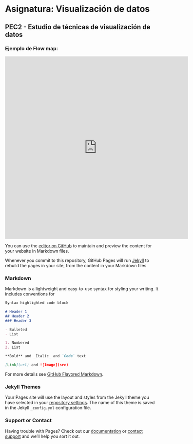 # Asignatura: Visualización de datos

## PEC2 - Estudio de técnicas de visualización de datos

### Ejemplo de Flow map:

<iframe width="600" height="600" src="https://flowmap.blue/1G2WaYSNepoMMGtzFAHAbIBBob88LShV-eWo-UoW0BX0/0db2dd9/embed?v=36.949927%2C-95.739228%2C3.08%2C0%2C0&a=1&as=1&b=1&bo=100&c=1&ca=1&d=0&fe=1&lt=1&lfm=ALL&t=20200320T050100%2C20200407T115800&col=Default&f=0" frameborder="0" allowfullscreen></iframe>


You can use the [editor on GitHub](https://github.com/yinx89/yinx89.github.io/edit/main/README.md) to maintain and preview the content for your website in Markdown files.

Whenever you commit to this repository, GitHub Pages will run [Jekyll](https://jekyllrb.com/) to rebuild the pages in your site, from the content in your Markdown files.

### Markdown

Markdown is a lightweight and easy-to-use syntax for styling your writing. It includes conventions for

```markdown
Syntax highlighted code block

# Header 1
## Header 2
### Header 3

- Bulleted
- List

1. Numbered
2. List

**Bold** and _Italic_ and `Code` text

[Link](url) and ![Image](src)
```

For more details see [GitHub Flavored Markdown](https://guides.github.com/features/mastering-markdown/).

### Jekyll Themes

Your Pages site will use the layout and styles from the Jekyll theme you have selected in your [repository settings](https://github.com/yinx89/yinx89.github.io/settings/pages). The name of this theme is saved in the Jekyll `_config.yml` configuration file.

### Support or Contact

Having trouble with Pages? Check out our [documentation](https://docs.github.com/categories/github-pages-basics/) or [contact support](https://support.github.com/contact) and we’ll help you sort it out.
